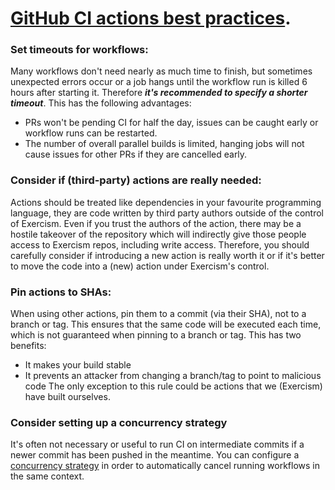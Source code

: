 # [GitHub CI actions best practices](https://exercism.org/docs/building/github/gha-best-practices).

### Set timeouts for workflows:

Many workflows don't need nearly as much time to finish, but sometimes unexpected errors occur or a job hangs until the workflow run is killed 6 hours after starting it. Therefore ***it's recommended to specify a shorter timeout***. This has the following advantages:

- PRs won't be pending CI for half the day, issues can be caught early or workflow runs can be restarted.
- The number of overall parallel builds is limited, hanging jobs will not cause issues for other PRs if they are cancelled early.

### Consider if (third-party) actions are really needed:

Actions should be treated like dependencies in your favourite programming language, they are code written by third party authors outside of the control of Exercism. Even if you trust the authors of the action, there may be a hostile takeover of the repository which will indirectly give those people access to Exercism repos, including write access. Therefore, you should carefully consider if introducing a new action is really worth it or if it's better to move the code into a (new) action under Exercism's control.

### Pin actions to SHAs: 

When using other actions, pin them to a commit (via their SHA), not to a branch or tag. This ensures that the same code will be executed each time, which is not guaranteed when pinning to a branch or tag. This has two benefits:

- It makes your build stable
- It prevents an attacker from changing a branch/tag to point to malicious code The only exception to this rule could be actions that we (Exercism) have built ourselves.

### Consider setting up a concurrency strategy

It's often not necessary or useful to run CI on intermediate commits if a newer commit has been pushed in the meantime. You can configure a [concurrency strategy](https://docs.github.com/en/actions/using-workflows/workflow-syntax-for-github-actions#concurrency) in order to automatically cancel running workflows in the same context.